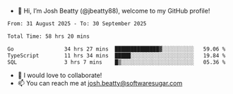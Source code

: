 - 👋 Hi, I’m Josh Beatty (@jbeatty88), welcome to my GitHub profile!

<!--START_SECTION:waka-->

```txt
From: 31 August 2025 - To: 30 September 2025

Total Time: 58 hrs 20 mins

Go                34 hrs 27 mins  ██████████████▓░░░░░░░░░░   59.06 %
TypeScript        11 hrs 34 mins  █████░░░░░░░░░░░░░░░░░░░░   19.84 %
SQL               3 hrs 7 mins    █▒░░░░░░░░░░░░░░░░░░░░░░░   05.36 %
```

<!--END_SECTION:waka-->

- 💞️ I would love to collaborate!
- 📫 You can reach me at josh.beatty@softwaresugar.com

<!---
jbeatty88/jbeatty88 is a ✨ special ✨ repository because its `README.md` (this file) appears on your GitHub profile.
You can click the Preview link to take a look at your changes.
--->
